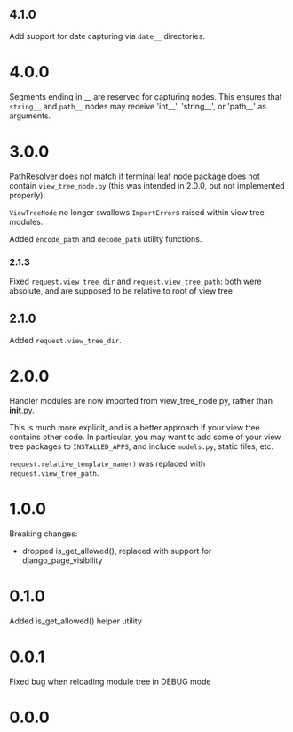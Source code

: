 ## 4.1.0

Add support for date capturing via `date__` directories.

# 4.0.0

Segments ending in __ are reserved for capturing nodes. This ensures that `string__` and `path__` nodes may receive 'int__', 'string__', or 'path__' as arguments.

# 3.0.0

PathResolver does not match if terminal leaf node package does not contain `view_tree_node.py` (this was intended in 2.0.0, but not implemented properly).

`ViewTreeNode` no longer swallows `ImportError`s raised within view tree modules. 

Added `encode_path` and `decode_path` utility functions.

### 2.1.3

Fixed `request.view_tree_dir` and `request.view_tree_path`: both were absolute, and are supposed to be relative to root of view tree

## 2.1.0

Added `request.view_tree_dir`.

# 2.0.0

Handler modules are now imported from view_tree_node.py, rather than __init__.py. 

This is much more explicit, and is a better approach if your view tree contains other code. In particular, you may want to add some of your view tree packages to `INSTALLED_APPS`, and include `models.py`, static files, etc.

`request.relative_template_name()` was replaced with `request.view_tree_path`.

# 1.0.0

Breaking changes:
- dropped is_get_allowed(), replaced with support for django_page_visibility

# 0.1.0

Added is_get_allowed() helper utility

# 0.0.1

Fixed bug when reloading module tree in DEBUG mode

# 0.0.0